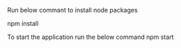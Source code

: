 Run below commant to install node packages

npm install

To start the application run the below command
npm start
